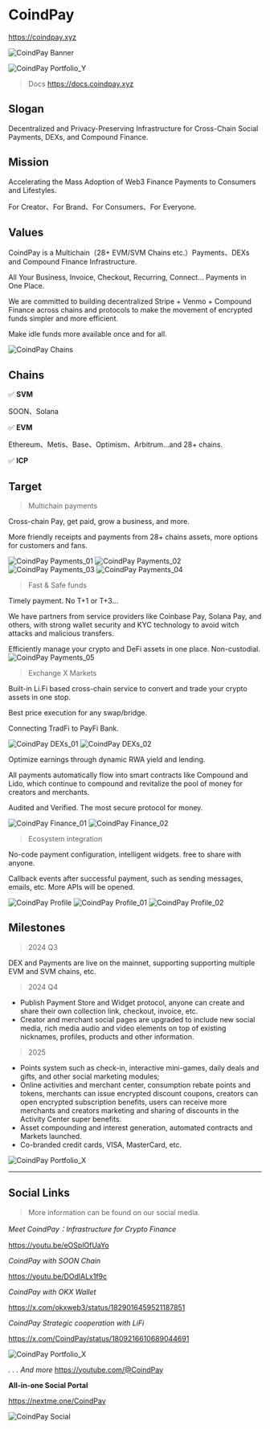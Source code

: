 # CoindPay

https://coindpay.xyz

![CoindPay Banner](https://cdn.coindpay.xyz/stream/brand/banner/brand_banner_default.jpg)

![CoindPay Portfolio_Y](https://cdn.coindpay.xyz/stream/brand/banner/dapp_cover_y.jpg)

> Docs
> https://docs.coindpay.xyz

## Slogan

Decentralized and Privacy-Preserving Infrastructure for Cross-Chain Social Payments, DEXs, and Compound Finance.

## Mission

Accelerating the Mass Adoption of Web3 Finance Payments to Consumers and Lifestyles.

For Creator、For Brand、For Consumers、For Everyone.

## Values

CoindPay is a Multichain（28+ EVM/SVM Chains etc.）Payments、DEXs and Compound Finance Infrastructure.

All Your Business, Invoice, Checkout, Recurring, Connect... Payments in One Place.

We are committed to building decentralized Stripe + Venmo + Compound Finance across chains and protocols to make the movement of encrypted funds simpler and more efficient.

Make idle funds more available once and for all.

![CoindPay Chains](https://cdn.coindpay.xyz/stream/brand/banner/dapp_account_chains.jpg)

## Chains

✅ **SVM**

SOON、Solana

✅ **EVM**

Ethereum、Metis、Base、Optimism、Arbitrum...and 28+ chains.

✅ **ICP**

## Target

> Multichain payments

Cross-chain Pay, get paid, grow a business, and more.

More friendly receipts and payments from 28+ chains assets, more options for customers and fans.

![CoindPay Payments_01](https://res.cloudinary.com/travary/image/upload/w_2000/v1/prd-akindo-public/communities/description-images/GLD2okRZ2i0GXgVJ.png)
![CoindPay Payments_02](https://res.cloudinary.com/travary/image/upload/w_2000/v1/prd-akindo-public/communities/description-images/vjOlGJxx3HVMp2Kj.png)
![CoindPay Payments_03](https://res.cloudinary.com/travary/image/upload/w_2000/v1/prd-akindo-public/communities/description-images/d8Ogw8vDrHJRqg0Wv.png)
![CoindPay Payments_04](https://res.cloudinary.com/travary/image/upload/w_2000/v1/prd-akindo-public/communities/description-images/A8vnXMp9kHMo07ZKl.jpg)

> Fast & Safe funds

Timely payment. No T+1 or T+3...

We have partners from service providers like Coinbase Pay, Solana Pay, and others, with strong wallet security and KYC technology to avoid witch attacks and malicious transfers.

Efficiently manage your crypto and DeFi assets in one place.
Non-custodial.
![CoindPay Payments_05](https://cdn.coindpay.xyz/stream/static/home/content/edge_icons_01.png)

> Exchange X Markets

Built-in Li.Fi based cross-chain service to convert and trade your crypto assets in one stop.

Best price execution for any swap/bridge.

Connecting TradFi to PayFi Bank.

![CoindPay DEXs_01](https://res.cloudinary.com/travary/image/upload/w_2000/v1/prd-akindo-public/communities/description-images/gXjP2xEdDIOMjnR0.png)
![CoindPay DEXs_02](https://res.cloudinary.com/travary/image/upload/w_2000/v1/prd-akindo-public/communities/description-images/Mz3nr930RfqjmXPG.png)

Optimize earnings through dynamic RWA yield and lending.

All payments automatically flow into smart contracts like Compound and Lido, which continue to compound and revitalize the pool of money for creators and merchants.

Audited and Verified. The most secure protocol for money.

![CoindPay Finance_01](https://res.cloudinary.com/travary/image/upload/w_2000/v1/prd-akindo-public/communities/description-images/d8QggvODzidrNq8V.jpg)
![CoindPay Finance_02](https://res.cloudinary.com/travary/image/upload/w_2000/v1/prd-akindo-public/communities/description-images/0nq0LQWGmizozDmOO.png)

> Ecosystem integration

No-code payment configuration, intelligent widgets. free to share with anyone.

Callback events after successful payment, such as sending messages, emails, etc.
More APIs will be opened.

![CoindPay Profile](https://res.cloudinary.com/travary/image/upload/w_2000/v1/prd-akindo-public/communities/description-images/7mj3gnPpNUBRo7OR.png)
![CoindPay Profile_01](https://res.cloudinary.com/travary/image/upload/w_2000/v1/prd-akindo-public/communities/description-images/QlPqqQrOrF3ZQjax.jpg)
![CoindPay Profile_02](https://res.cloudinary.com/travary/image/upload/w_800/v1/prd-akindo-public/communities/description-images/7mG884ZBjtdN3La2v.jpg)

## Milestones

> 2024 Q3

DEX and Payments are live on the mainnet, supporting supporting multiple EVM and SVM chains, etc.

> 2024 Q4

- Publish Payment Store and Widget protocol, anyone can create and share their own collection link, checkout, invoice, etc.
- Creator and merchant social pages are upgraded to include new social media, rich media audio and video elements on top of existing nicknames, profiles, products and other information.

> 2025

- Points system such as check-in, interactive mini-games, daily deals and gifts, and other social marketing modules;
- Online activities and merchant center, consumption rebate points and tokens, merchants can issue encrypted discount coupons, creators can open encrypted subscription benefits, users can receive more merchants and creators marketing and sharing of discounts in the Activity Center super benefits.
- Asset compounding and interest generation, automated contracts and Markets launched.
- Co-branded credit cards, VISA, MasterCard, etc.

![CoindPay Portfolio_X](https://cdn.coindpay.xyz/stream/brand/banner/dapp_cover_x.jpg)

---

## Social Links

> More information can be found on our social media.

_Meet CoindPay：Infrastructure for Crypto Finance_

https://youtu.be/eOSplOfUaYo

_CoindPay with SOON Chain_

https://youtu.be/DOdlALx1f9c

_CoindPay with OKX Wallet_

https://x.com/okxweb3/status/1829016459521187851

_CoindPay Strategic cooperation with LiFi_

https://x.com/CoindPay/status/1809216610689044691

![CoindPay Portfolio_X](https://cdn.coindpay.xyz/stream/brand/banner/dapp_cover_x.jpg)

_. . . And more_
https://youtube.com/@CoindPay

**All-in-one Social Portal**

https://nextme.one/CoindPay

![CoindPay Social](https://res.cloudinary.com/travary/image/upload/w_2000/v1/prd-akindo-public/communities/description-images/aAWEpP4g0UKPRemG.jpg)
